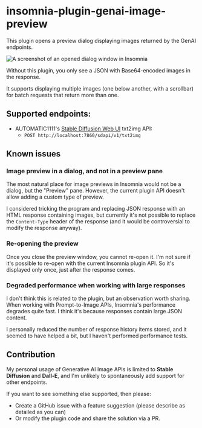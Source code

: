 # insomnia-plugin-genai-image-preview

This plugin opens a preview dialog displaying images returned by the GenAI endpoints.

![A screenshot of an opened dialog window in Insomnia](./screenshot.avif)

Without this plugin, you only see a JSON with Base64-encoded images in the response.

It supports displaying multiple images (one below another, with a scrollbar) for batch requests that return more than one.

## Supported endpoints:

- AUTOMATIC1111's [Stable Diffusion Web UI](https://github.com/AUTOMATIC1111/stable-diffusion-webui) txt2img API:
    - `POST http://localhost:7860/sdapi/v1/txt2img`


## Known issues

### Image preview in a dialog, and not in a preview pane

The most natural place for image previews in Insomnia would not be a dialog, but the "Preview" pane. However, the current plugin API doesn't allow adding a custom type of preview.

I considered tricking the program and replacing JSON response with an HTML response containing images, but currently it's not possible to replace the `Content-Type` header of the response (and it would be controversial to modify the response anyway).

### Re-opening the preview

Once you close the preview window, you cannot re-open it. I'm not sure if it's possible to re-open with the current Insomnia plugin API. So it's displayed only once, just after the response comes.

### Degraded performance when working with large responses

I don't think this is related to the plugin, but an observation worth sharing. When working with Prompt-to-Image APIs, Insomnia's performance degrades quite fast. I think it's because responses contain large JSON content. 

I personally reduced the number of response history items stored, and it seemed to have helped a bit, but I haven't performed performance tests.    

## Contribution

My personal usage of Generative AI Image APIs is limited to **Stable Diffusion** and **Dall-E**, and I'm unlikely to spontaneously add support for other endpoints.

If you want to see something else supported, then please:

- Create a GitHub issue with a feature suggestion (please describe as detailed as you can)
- Or modify the plugin code and share the solution via a PR.